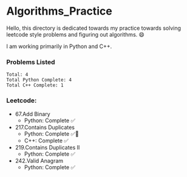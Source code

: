 # Algorithms_Practice

Hello, this directory is dedicated towards my practice towards solving leetcode style problems and figuring out algorithms. 😄

I am working primarily in Python and C++.

### Problems Listed
    Total: 4
    Total Python Complete: 4
    Total C++ Complete: 1

### Leetcode:
* 67.Add Binary
    * Python: Complete ✅
* 217.Contains Duplicates
    * Python: Complete ✅📝
    * C++: Complete ✅
* 219.Contains Duplicates II
    * Python: Complete ✅
* 242.Valid Anagram
    * Python: Complete ✅